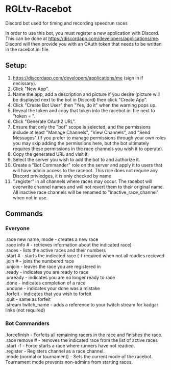 # RGLtv-Racebot
Discord bot used for timing and recording speedrun races

In order to use this bot, you must register a new application with Discord.  This can be done at https://discordapp.com/developers/applications/me.  Discord will then provide you with an OAuth token that needs to be written in the racebot.ini file.

## Setup:
1. https://discordapp.com/developers/applications/me (sign in if necissary).
2. Click "New App".
3. Name the app, add a description and picture if you desire (picture will be displayed next to the bot in Discord) then click "Create App".
4. Click "Create Bot User" then "Yes, do it" when the warning pops up.
5. Reveal the token and copy that token into the racebot.ini file next to "token = ".
6. Click "Generate OAuth2 URL".
7. Ensure that only the "bot" scope is selected, and the permissions include at least "Manage Channels", "View Channels", and "Send Messages" (If you prefer to manage permissions through your own roles you may skip adding the permissions here, but the bot ultimately requires these permissions in the race channels you wish it to operate).
8. Copy the generated URL and visit it.
9. Select the server you wish to add the bot to and authorize it.
10. Create a "Bot Commander" role on the server and apply it to users that will have admin access to the racebot.  This role does not require any Discord privledges, it is only checked by name
11. ".register" in all channels where races may occur.  The racebot will overwrite channel names and will not revert them to their original name.  All inactive race channels will be renamed to "inactive_race_channel" when not in use.

## Commands
### Everyone
.race new name, mode - creates a new race  
.race info # - retrieves information about the indicated race)  
.races - lists the active races and their numbers  
.start # - starts the indicated race (-f required when not all readies recieved  
.join #  - joins the numbered race  
.unjoin - leaves the race you are registered in  
.ready - indicates you are ready to race  
.unready - indicates you are no longer ready to race  
.done - indicates completion of a race  
.undone - indicates your done was a mistake  
.forfeit - indicates that you wish to forfeit  
.quit - same as forfeit  
.stream twitch_name - adds a reference to your twitch stream for kadgar links (not required)  

### Bot Commanders
.forcefinish - Forfeits all remaining racers in the race and finishes the race.  
.race remove  # - removes the indicated race from the list of active races  
.start -f - Force starts a race where runners have not readied.  
.register - Registers channel as a race channel.  
.mode (normal or tournament) - Sets the current mode of the racebot.  Tournament mode prevents non-admins from starting races.  
